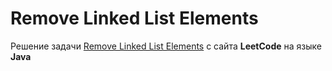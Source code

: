 # Remove Linked List Elements
Решение задачи [Remove Linked List Elements](https://leetcode.com/problems/remove-linked-list-elements/) с сайта **LeetCode** на языке **Java**